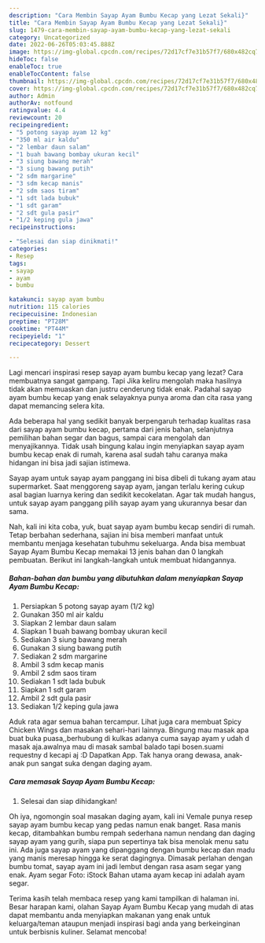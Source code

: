 ```yaml
---
description: "Cara Membin Sayap Ayam Bumbu Kecap yang Lezat Sekali}"
title: "Cara Membin Sayap Ayam Bumbu Kecap yang Lezat Sekali}"
slug: 1479-cara-membin-sayap-ayam-bumbu-kecap-yang-lezat-sekali
category: Uncategorized
date: 2022-06-26T05:03:45.888Z
image: https://img-global.cpcdn.com/recipes/72d17cf7e31b57f7/680x482cq70/sayap-ayam-bumbu-kecap-foto-resep-utama.jpg
hideToc: false
enableToc: true
enableTocContent: false
thumbnail: https://img-global.cpcdn.com/recipes/72d17cf7e31b57f7/680x482cq70/sayap-ayam-bumbu-kecap-foto-resep-utama.jpg
cover: https://img-global.cpcdn.com/recipes/72d17cf7e31b57f7/680x482cq70/sayap-ayam-bumbu-kecap-foto-resep-utama.jpg
author: Admin
authorAv: notfound
ratingvalue: 4.4
reviewcount: 20
recipeingredient:
- "5 potong sayap ayam 12 kg"
- "350 ml air kaldu"
- "2 lembar daun salam"
- "1 buah bawang bombay ukuran kecil"
- "3 siung bawang merah"
- "3 siung bawang putih"
- "2 sdm margarine"
- "3 sdm kecap manis"
- "2 sdm saos tiram"
- "1 sdt lada bubuk"
- "1 sdt garam"
- "2 sdt gula pasir"
- "1/2 keping gula jawa"
recipeinstructions:

- "Selesai dan siap dinikmati!"
categories:
- Resep
tags:
- sayap
- ayam
- bumbu

katakunci: sayap ayam bumbu 
nutrition: 115 calories
recipecuisine: Indonesian
preptime: "PT28M"
cooktime: "PT44M"
recipeyield: "1"
recipecategory: Dessert

---
```



Lagi mencari inspirasi resep sayap ayam bumbu kecap yang lezat? Cara membuatnya sangat gampang. Tapi Jika keliru mengolah maka hasilnya tidak akan memuaskan dan justru cenderung tidak enak. Padahal sayap ayam bumbu kecap yang enak selayaknya punya aroma dan cita rasa yang dapat memancing selera kita.


Ada beberapa hal yang sedikit banyak berpengaruh terhadap kualitas rasa dari sayap ayam bumbu kecap, pertama dari jenis bahan, selanjutnya pemilihan bahan segar dan bagus, sampai cara mengolah dan menyajikannya. Tidak usah bingung kalau ingin menyiapkan sayap ayam bumbu kecap enak di rumah, karena asal sudah tahu caranya maka hidangan ini bisa jadi sajian istimewa.

Sayap ayam untuk sayap ayam panggang ini bisa dibeli di tukang ayam atau supermarket. Saat menggoreng sayap ayam, jangan terlalu kering cukup asal bagian luarnya kering dan sedikit kecokelatan. Agar tak mudah hangus, untuk sayap ayam panggang pilih sayap ayam yang ukurannya besar dan sama.


Nah, kali ini kita coba, yuk, buat sayap ayam bumbu kecap sendiri di rumah. Tetap berbahan sederhana, sajian ini bisa memberi manfaat untuk membantu menjaga kesehatan tubuhmu sekeluarga. Anda bisa membuat Sayap Ayam Bumbu Kecap memakai 13 jenis bahan dan 0 langkah pembuatan. Berikut ini langkah-langkah untuk membuat hidangannya.

<!--inarticleads1-->

##### Bahan-bahan dan bumbu yang dibutuhkan dalam menyiapkan Sayap Ayam Bumbu Kecap:

1. Persiapkan 5 potong sayap ayam (1/2 kg)
1. Gunakan 350 ml air kaldu
1. Siapkan 2 lembar daun salam
1. Siapkan 1 buah bawang bombay ukuran kecil
1. Sediakan 3 siung bawang merah
1. Gunakan 3 siung bawang putih
1. Sediakan 2 sdm margarine
1. Ambil 3 sdm kecap manis
1. Ambil 2 sdm saos tiram
1. Sediakan 1 sdt lada bubuk
1. Siapkan 1 sdt garam
1. Ambil 2 sdt gula pasir
1. Sediakan 1/2 keping gula jawa


Aduk rata agar semua bahan tercampur. Lihat juga cara membuat Spicy Chicken Wings dan masakan sehari-hari lainnya. Bingung mau masak apa buat buka puasa,,berhubung di kulkas adanya cuma sayap ayam y udah d masak aja.awalnya mau di masak sambal balado tapi bosen.suami requestny d kecapi aj :D Dapatkan App. Tak hanya orang dewasa, anak-anak pun sangat suka dengan daging ayam. 

<!--inarticleads2-->

##### Cara memasak Sayap Ayam Bumbu Kecap:


1. Selesai dan siap dihidangkan!

Oh iya, ngomongin soal masakan daging ayam, kali ini Vemale punya resep sayap ayam bumbu kecap yang pedas namun enak banget. Rasa manis kecap, ditambahkan bumbu rempah sederhana namun nendang dan daging sayap ayam yang gurih, siapa pun sepertinya tak bisa menolak menu satu ini. Ada juga sayap ayam yang dipanggang dengan bumbu kecap dan madu yang manis meresap hingga ke serat dagingnya. Dimasak perlahan dengan bumbu tomat, sayap ayam ini jadi lembut dengan rasa asam segar yang enak. Ayam segar Foto: iStock Bahan utama ayam kecap ini adalah ayam segar. 

Terima kasih telah membaca resep yang kami tampilkan di halaman ini. Besar harapan kami, olahan Sayap Ayam Bumbu Kecap yang mudah di atas dapat membantu anda menyiapkan makanan yang enak untuk keluarga/teman ataupun menjadi inspirasi bagi anda yang berkeinginan untuk berbisnis kuliner. Selamat mencoba!
